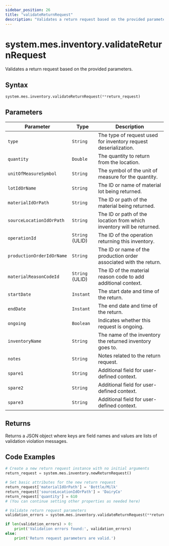 ```yaml
---
sidebar_position: 26
title: "validateReturnRequest"
description: "Validates a return request based on the provided parameters."
---
```


# system.mes.inventory.validateReturnRequest

Validates a return request based on the provided parameters.

## Syntax
```python
system.mes.inventory.validateReturnRequest(**return_request)
```

## Parameters

| Parameter                       | Type            | Description                                                           |
|---------------------------------|-----------------|-----------------------------------------------------------------------|
| `type`                          | `String`        | The type of request used for inventory request deserialization.       |
| `quantity`                      | `Double`        | The quantity to return from the location.                             |
| `unitOfMeasureSymbol`           | `String`        | The symbol of the unit of measure for the quantity.                   |
| `lotIdOrName`                   | `String`        | The ID or name of material lot being returned.                        |
| `materialIdOrPath`              | `String`        | The ID or path of the material being returned.                        |
| `sourceLocationIdOrPath`        | `String`        | The ID or path of the location from which inventory will be returned. |
| `operationId`                   | `String` (ULID) | The ID of the operation returning this inventory.                     |
| `productionOrderIdOrName`       | `String`        | The ID or name of the production order associated with the return.    |
| `materialReasonCodeId`          | `String` (ULID) | The ID of the material reason code to add additional context.         |
| `startDate`                     | `Instant`       | The start date and time of the return.                                |
| `endDate`                       | `Instant`       | The end date and time of the return.                                  |
| `ongoing`                       | `Boolean`       | Indicates whether this request is ongoing.                            |
| `inventoryName`                 | `String`        | The name of the inventory the returned inventory goes to.             |
| `notes`                         | `String`        | Notes related to the return request.                                  |
| `spare1`                        | `String`        | Additional field for user-defined context.                            |
| `spare2`                        | `String`        | Additional field for user-defined context.                            |
| `spare3`                        | `String`        | Additional field for user-defined context.                            |

## Returns

Returns a JSON object where keys are field names and values are lists of validation violation messages.

## Code Examples

```python
# Create a new return request instance with no initial arguments
return_request = system.mes.inventory.newReturnRequest()

# Set basic attributes for the new return request
return_request['materialIdOrPath'] = 'Bottle/Milk'
return_request['sourceLocationIdOrPath'] = 'DairyCo'
return_request['quantity'] = 610
# (You can continue setting other properties as needed here)

# Validate return request parameters
validation_errors = system.mes.inventory.validateReturnRequest(**return_request)

if len(validation_errors) > 0:
    print('Validation errors found:', validation_errors)
else:
    print('Return request parameters are valid.')
```